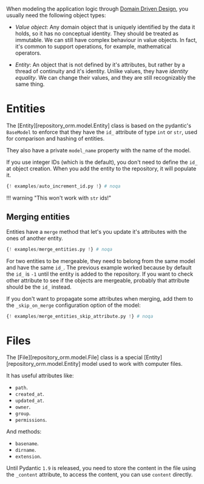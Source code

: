 When modeling the application logic through [Domain Driven
Design](https://lyz-code.github.io/blue-book/architecture/domain_driven_design/),
you usually need the following object types:

* *Value object*: Any domain object that is uniquely identified by the data it
    holds, so it has no conceptual identity. They should be treated as
    immutable. We can still have complex behaviour in value objects.
    In fact, it's common to support operations, for example, mathematical
    operators.

* *Entity*: An object that is not defined by it's attributes, but rather by
    a thread of continuity and it's identity. Unlike values, they have *identity
    equality*. We can change their values, and they are still recognizably the
    same thing.

# Entities

The [Entity][repository_orm.model.Entity] class is based on the
pydantic's `BaseModel` to enforce that they have the `id_` attribute of type
`int` or `str`, used for comparison and hashing of entities.

They also have a private `model_name` property with the name of the model.

If you use integer IDs (which is the default), you don't need to define the
`id_` at object creation. When you add the entity to the repository, it will
populate it.

```python
{! examples/auto_increment_id.py !} # noqa
```

!!! warning "This won't work with `str` ids!"

## Merging entities

Entities have a `merge` method that let's you update it's attributes with
the ones of another entity.

```python
{! examples/merge_entities.py !} # noqa
```

For two entities to be mergeable, they need to belong from the same model and
have the same `id_`. The previous example worked because by default the `id_` is
`-1` until the entity is added to the repository. If you want to check other
attribute to see if the objects are mergeable, probably that attribute should be
the `id_` instead.

If you don't want to propagate some attributes when merging, add them to the
`_skip_on_merge` configuration option of the model:

```python
{! examples/merge_entities_skip_attribute.py !} # noqa
```

# Files

The [File][repository_orm.model.File] class is a special
[Entity][repository_orm.model.Entity] model used to work with computer files.

It has useful attributes like:

* `path`.
* `created_at`.
* `updated_at`.
* `owner`.
* `group`.
* `permissions`.

And methods:

* `basename`.
* `dirname`.
* `extension`.

Until Pydantic `1.9` is released, you need to store the content in the file
using the `_content` attribute, to access the content, you can use `content`
directly.
